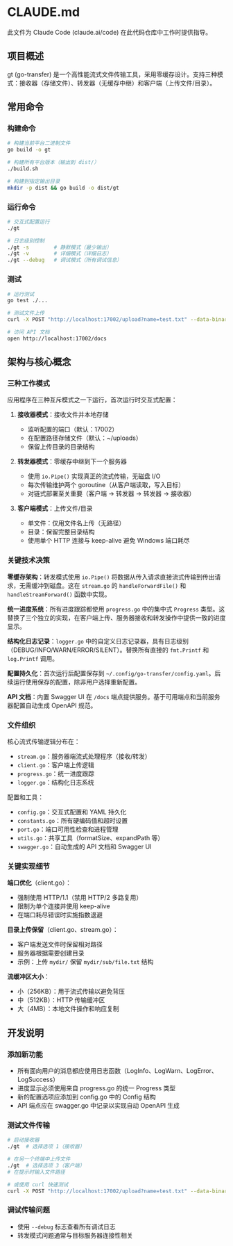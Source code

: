 # CLAUDE.md

此文件为 Claude Code (claude.ai/code) 在此代码仓库中工作时提供指导。

## 项目概述

gt (go-transfer) 是一个高性能流式文件传输工具，采用零缓存设计。支持三种模式：接收器（存储文件）、转发器（无缓存中继）和客户端（上传文件/目录）。

## 常用命令

### 构建命令
```bash
# 构建当前平台二进制文件
go build -o gt

# 构建所有平台版本（输出到 dist/）
./build.sh

# 构建到指定输出目录
mkdir -p dist && go build -o dist/gt
```

### 运行命令
```bash
# 交互式配置运行
./gt

# 日志级别控制
./gt -s        # 静默模式（最少输出）
./gt -v        # 详细模式（详细日志）
./gt --debug   # 调试模式（所有调试信息）
```

### 测试
```bash
# 运行测试
go test ./...

# 测试文件上传
curl -X POST "http://localhost:17002/upload?name=test.txt" --data-binary @test.txt

# 访问 API 文档
open http://localhost:17002/docs
```

## 架构与核心概念

### 三种工作模式
应用程序在三种互斥模式之一下运行，首次运行时交互式配置：

1. **接收器模式**：接收文件并本地存储
   - 监听配置的端口（默认：17002）
   - 在配置路径存储文件（默认：~/uploads）
   - 保留上传目录的目录结构

2. **转发器模式**：零缓存中继到下一个服务器
   - 使用 `io.Pipe()` 实现真正的流式传输，无磁盘 I/O
   - 每次传输维护两个 goroutine（从客户端读取，写入目标）
   - 对链式部署至关重要（客户端 → 转发器 → 转发器 → 接收器）

3. **客户端模式**：上传文件/目录
   - 单文件：仅用文件名上传（无路径）
   - 目录：保留完整目录结构
   - 使用单个 HTTP 连接与 keep-alive 避免 Windows 端口耗尽

### 关键技术决策

**零缓存架构**：转发模式使用 `io.Pipe()` 将数据从传入请求直接流式传输到传出请求，无需缓冲到磁盘。这在 `stream.go` 的 `handleForwardFile()` 和 `handleStreamForward()` 函数中实现。

**统一进度系统**：所有进度跟踪都使用 `progress.go` 中的集中式 `Progress` 类型。这替换了三个独立的实现，在客户端上传、服务器接收和转发操作中提供一致的进度显示。

**结构化日志记录**：`logger.go` 中的自定义日志记录器，具有日志级别（DEBUG/INFO/WARN/ERROR/SILENT）。替换所有直接的 `fmt.Printf` 和 `log.Printf` 调用。

**配置持久化**：首次运行后配置保存到 `~/.config/go-transfer/config.yaml`。后续运行使用保存的配置，除非用户选择重新配置。

**API 文档**：内置 Swagger UI 在 `/docs` 端点提供服务。基于可用端点和当前服务器配置自动生成 OpenAPI 规范。

### 文件组织

核心流式传输逻辑分布在：
- `stream.go`：服务器端流式处理程序（接收/转发）
- `client.go`：客户端上传逻辑
- `progress.go`：统一进度跟踪
- `logger.go`：结构化日志系统

配置和工具：
- `config.go`：交互式配置和 YAML 持久化
- `constants.go`：所有硬编码值和超时设置
- `port.go`：端口可用性检查和进程管理
- `utils.go`：共享工具（formatSize、expandPath 等）
- `swagger.go`：自动生成的 API 文档和 Swagger UI

### 关键实现细节

**端口优化**（client.go）：
- 强制使用 HTTP/1.1（禁用 HTTP/2 多路复用）
- 限制为单个连接并使用 keep-alive
- 在端口耗尽错误时实施指数退避

**目录上传保留**（client.go、stream.go）：
- 客户端发送文件时保留相对路径
- 服务器根据需要创建目录
- 示例：上传 `mydir/` 保留 `mydir/sub/file.txt` 结构

**流缓冲区大小**：
- 小（256KB）：用于流式传输以避免背压
- 中（512KB）：HTTP 传输缓冲区
- 大（4MB）：本地文件操作和响应复制

## 开发说明

### 添加新功能
- 所有面向用户的消息都应使用日志函数（LogInfo、LogWarn、LogError、LogSuccess）
- 进度显示必须使用来自 progress.go 的统一 Progress 类型
- 新的配置选项应添加到 config.go 中的 Config 结构
- API 端点应在 swagger.go 中记录以实现自动 OpenAPI 生成

### 测试文件传输
```bash
# 启动接收器
./gt  # 选择选项 1（接收器）

# 在另一个终端中上传文件
./gt  # 选择选项 3（客户端）
# 在提示时输入文件路径

# 或使用 curl 快速测试
curl -X POST "http://localhost:17002/upload?name=test.txt" --data-binary @test.txt
```

### 调试传输问题
- 使用 `--debug` 标志查看所有调试日志
- 转发模式问题通常与目标服务器连接性相关